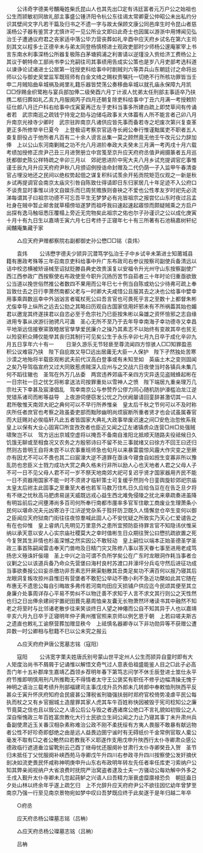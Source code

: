 <!-- { "loadSidebar": true } -->
　　公讳奇字德美号黼庵姓柴氏昆山人也其先出□定有讳廷富者元万户公之始祖也公生而颕敏初同故礼部主事盛公锺济阳令杭公东往谒太常卿夏公仲昭公未出私约分识其壁间文字凡若干篇及归书之不遗一字与故太保顾文康公同邑庠生时令昆山者慈溪杨公子器有鉴赏才尤慎许可一见公所业文即曰此奇士也因属以游浙中用博闻见弘治壬子遭通议府君之丧家适中落公毕力营丧葬如礼辛酉中应天府乡试名在第六主司刻其文以程多士正德辛未与弟太同登杨慎榜进士观政吏部时少师杨公邃庵冢宰上书言东南水利事深杨公所器复极陈白茅塘鸦浦之利害请以逆瑾没入赀给济工费杨公上其议于朝特命工部尚书李公充嗣往司其事绩用告成实公策也是岁八月吏部考选科道以谏诤论试诸进士公居第一铨授吏科给事中时剧贼刘六等弄兵山东朝廷讨之命将出师以公与御史吴堂监军既班师有白金文绮之赐权贵嘱托一切绝不行所核功罪皆当壬申二月贼陷曲阜城祸及阙里礼籍乐器皆焚荡公奏移曲阜城以就孔庙永保障九月凯□□俘赐金织鹭袍与宴兵部加俸二级癸酉六月丁计淑人忧弟太任刑部主事适卒乃扶携二柩归葬如礼乙亥九月服阕丙子四月还朝复除吏科给事中丁丑六月满一考授敕阶征仕郎八月迁户科右给事中戊寅夏再迁左于吏科当事多所建白疏上即焚草间有传诵者若　武宗南巡之疏钱宁持宠之劾与边储屯政事关大体葢有人所不能言者己卯八月升南京光禄寺少卿时　武宗驻跸南京凡诸供应皆先事而备若寺之圯废次第兴复查革更正多所修举辛巳夏今　上登极诏考察京官适寺长阙公奉行惟谨黜属吏不职者五人查复厨役占于他所者凡百有二十余人谤言丛集一莫之顾然竟无他壬午改元公力辞加俸　上以公山东河南剿贼之功不允八月进阶奉政大夫癸未三月满一考丙戌十月六载考绩加授修正庶尹己丑三月进贺册立中宫笺至京升应天府府丞值尹阙摄篆者五月巡抚都御史陈公祥特疏之辛卯三月以　郊祀恩进阶中宪大夫八月乡试充提调官庀事惟谨壬辰九月升应天府府尹秋八月颁诏例授诰命封赠及二代仍荫一子入监甲午春清查官占埋没地还之民间以绝权势起佃之谋复积科试羡余开拓贡院矩范仪观之一新是秋乡试再提调官会南京太庙灾引咎自陈致仕得请即日东归家居几十年足迹不入公府口不谈贵显时事惟以诗文自娱乐而巳周贫赡族则奋袂之不爱也公性孝友岁时祀先必流涕每谓其子曰祖宗功德不可忘吾平生无梦梦必有兆皆祖宗之报尝忆山东时夜过吕孟社身在贼中暂止邮舍就草榻傍垣遂梦而祖呼我曰速起速起寤惊而颇疑贼乘之方启户出探有逸马触垣悉压覆榻上旁近无完物矣此祖宗之佑也尔子孙谨识之公以成化庚寅十月十有九日生以嘉靖壬寅六月七日考终于正寝年七十有三所著有石池稿嘉树轩纪闻黼庵集藏于家 

　　△应天府尹赠都察院右副都御史孙公懋□□铭（袁炜） 

　　袁炜 
　　公讳懋字德夫少颕异沉潜笃学弘治壬子中乡试辛未第进士知莆城县籍有惠政考殊等三年召南京吏科给事中升广东布政司右参议按察司副使兵备清远以诘中校恣横被矫诬械至诏狱贬滕县典史改贵溪复以安福令升光州守山东按察副使广西江西参政广西按察使右布政使至今职升沉扬历苦节自茹者三十年时论归重亟欲致公当道以挽世俗然推公者数四不果用而公年巳七十例当自陈或劝公少待弗可疏上奉旨致仕去之日行李萧然南都父老与一时卿大夫咸惜公且服其去之决也公给事中嬖幸用事乘舆数巡幸中外汹汹言者辄杖死公曰吾言官也可畏死乎言之至数十上都督朱彬尤侫幸导上纵所之远去公劾之其略曰历观自古国家信用奸邪未有不所祸葢其始也媚君以邀宠其终遂挟君以自恣必至于危宗社乃巳臣按朱彬以枭雄之资怀憸邪之志自缘进用专事从谀游衍驰骋凡可蛊　圣心无所不至乃于去年导幸南海子幸功德寺又幸昌平地渐远信接寮寀敦睦居官孳孳爱民廉介之操乃其素志不以始终有变故其卒也贫无以殓裒积众赙仅能举其丧归其制行可见矣公生于永乐辛卯七月九日卒于成化辛卯九月五日享年六十有一 
　　日渐久游乐无节轻亵至尊流闻四方惊骇人□□知罪盈恶积公议难容乃挟　陛下自庇故又导□远出居庸无大臣一人保护　陛下孑然独处苦寒沙漠之地殆将半载臣观彬武夫前代汉高白登事或有未知至如　英庙土木之变则固闻之矣乃导驾临宣府又过大同致惹虏贼深入应州与之交战六日夜使当时各镇兵未集几何不蹈往辙也　圣驾在外万几丛委　两宫违养郊庙不亲四方灾异迭见盗贼蜂起彬在一日宗社一日之忧乞将彬拿送法司按罪重处以雪神人之愤　陛下端居九重亲理万几宗社天下幸甚及宸濠倡乱　驾幸南京公与参赞乔公僇力同心随机防护濠槛泊龙江逆党错系诸司而彬等益导　上夜游伺便窃发公忧之乃伏阙屡请回銮辞甚激切其一曰人君所敬惟天南郊大祀之典何可以不早行所养惟亲　皇太后千秋之节何可以不及时称庆所任者庶官也考察之政虽委吏部而黜陟幽明尚烦宸断所重者贤才也会试虽属春官而大廷赐对必俟临轩凡此五者皆国家大典礼大政事举废迟速之间□安危治忽攸系我　皇上以保有大业心固宵□所宜孜孜者也臣近又闻之辽左诸镇虏众连营□州□处强贼啸聚岂不以　驾方远出京城空虚将以掩吾不备南自淮阳北抵顺天随路夫役祗候日久饥饿无聊或至相食况又农务之方殷邪诗曰不留不处三事就绪又曰徐方不回王曰还归然则古昔明王自将未尝不以农事重班师急也旬月以来暴雷震惊风霾大作灾变之至厥亦有因尤不可以不畏也其二曰宸濠大逆不道罪在亟诛今寝食自如觊生变寡非所以豫乱防也忠臣义士戮力成功大赏之典久格未行非所以励人心也天地者人君之父母人子不可一日不见父母人君不可一岁不祭天地南郊大祀可复迟乎贤才国家器用齐民不能一日不资器用国家不能一时不须贤才临轩策士可复缓乎然则今日銮舆旋轸郊祀宗庙太皇太后祔主此固事之至重至大者也若军马数万住札日久应给刍豆在在告乏旦夕将有不继之忧秋高马肥虏易逞天威既远戎心益生西北难免侵陵之扰北来章疏奏进虽降有明旨前后之间壅滞尚多百司何所奉行南都市廛率多官军住歇工商废业生理萧条小民何以堪命况夫元凶寄泊于江浒逆党杂系于狴犴防卫既久人情懈怠仓卒生变何以御之臣闻应天府狱南门街往往夜惊羣喊此固人心不安忧疑之所致实乃天心仁爱谴告之有在也仰惟　皇上睿炳几先明见万里意外之患所宜预防臣待罪言官不知隐讳伏惟采纳以承天意以安人心实宗庙社稷莫大之幸时值彬生日众期往贺公曰懋抗疏欲置之死今复贺其生非情也杉虽深憾之然实因公不敢轻动　皇上嗣位以端本正始圣德圣学圣政三事首陈嗣闻雷击奉天门兽吻及日精门灾又陈修八事以答天眷七事至进用老成笃扬忠义殛诛奸佞翊　圣上中兴之治可谓不负所学矣公在广东时龙眼洞作耗当事者佥议剿之公以该道兵备乃命众先营堡曰海村良村苏渡口井濠坪分兵屯守然后进征功成当事欲奏报公曰妄杀徼功非吾素志歼厥渠魁散其丑类足矣功不满百何以报乃寝其后龙眼洞复叛攻掠州县惟旧有营堡者不敢犯公举动不徼小利不急近功槩如此其它随在布惠无不遗思公每自引晦故多弗传若河南均田应天损铺户供应迄今民颂其便至其立身廉介处事周详存心平易不势纠不以物迁善不求知于人言不求文其行则公之天性然也归之日出俸余建祠宇置祀田葺先墓周恤亲友囊无长物萧然环堵读书其中融然不知老之将至时与比邻诸老散步往来笑谈终日人望之神僊而公自不知其异于人也以嘉靖辛亥六月九日卒于正寝明年仲子黄州推官照来京师以例乞恩于朝　上若曰嗟夫斯古之遗直也敕礼工谕祭营葬加赠显秩今　上祗慎名器卿寺以下非功勋异等不获赠公遭异数一时公卿相与慰籍不巳以公未究之报云 

　　△应天府府尹唐公宽墓志铭（寇阳） 

　　寇阳 
　　公讳宽字栗夫姓唐氏别号蒙山世平定州人公生而颕异自童时即有大人矩度治尚书不屑屑于记诵惟以解悟文奇气过人意表伯祖盛能鉴人目之□此子必高吾门年十五补郡庠生嘉靖乙酉领乡荐明年春下第笃志问学不休壬辰登进士筮仕永平府节推即明慎用刑凡所推鞫无不得情者太守王公褒奖有职任不修乎边幅清操无愧于神明之语治三载考绩升刑部福建司主事戊戌升员外郎未几转郎中奉敕恤刑陜西平反甚众壬寅升怀庆府知府会民疲甚公薄税省刑锄强扶弱时郑府官校倚势凌虐平民公每执而杖之又有乡官掘城土造屋罪其家人虎其车牛百姓称快因被毁于宪司稔知公之廉节竟莫之信也且以毁公之人语公后公与毁之者遇诸席公绝口不言礼貌如初毁公之人深自惭愧政三年百姓富庶教化大行士民欲立生祠公闻之力止乃寝其事丁未升肃州兵备副使肃近玉关番汉相杂素称难治公政不刚不柔抚绥有方夷人畏服不敢暴有献远物者公性不好珍奇即郄绝之由是远人益畏边圉宁谧时有无碍纸价千金常例官取人槖公毫发不取有□之者公艴然曰若教我不义耶遂作支用戊申升陜西行太仆寺卿肃众感公德政临行遮道垂泣留靴别云己酉丁继母忧还服阕补甘肃行太仆寺卿癸丑入贺　圣节归未抵任丁父忧服阕补峡西苑马寺卿戊午升四川右参政寻升四川按察使公发奸摘伏剖决如流吏畏民怀咸称神明庚申升山东右布政明年转左先任者率任库吏刁索纳户公知其弊亲阅视纳户大省浪费时抚院严治窝盗者逮及士夫一方骚动公每劝解中外多之壬戌入觐升太仆寺卿未几忽起莼鲈之兴语人曰吾精力渐衰虚糜廪禄恐负　朝廷盍日夕处山林以终余年乎遂上疏乞归　上不允辞升应天府府尹公不欲往因忆幼年曾梦至南京乃强一行至见南京景物宛如梦中叹曰吾梦既应终于此矣遂于是年归越二年卒 

　　○府丞 

　　应天府丞杨公璨墓志铭（吕柟） 

　　△应天府丞杨公璨墓志铭（吕柟） 

　　吕柟 
